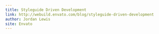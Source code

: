 ```yaml
---
title: Styleguide Driven Development
link: http://webuild.envato.com/blog/styleguide-driven-development
author: Jordan Lewis
site: Envato
---
```

